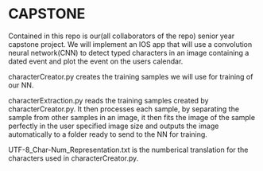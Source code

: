 # CAPSTONE
Contained in this repo is our(all collaborators of the repo) senior year capstone project. We will implement an IOS app that will use a convolution neural network(CNN) to detect typed characters in an image containing a dated event and plot the event on the users calendar. 

characterCreator.py creates the training samples we will use for training of our NN.

characterExtraction.py reads the training samples created by characterCreator.py. It then processes each sample, by separating the sample from other samples in an image, it then fits the image of the sample perfectly in the user specified image size and outputs the image automatically to a folder ready to send to the NN for training.

UTF-8_Char-Num_Representation.txt is the numberical translation for the characters used in characterCreator.py.
